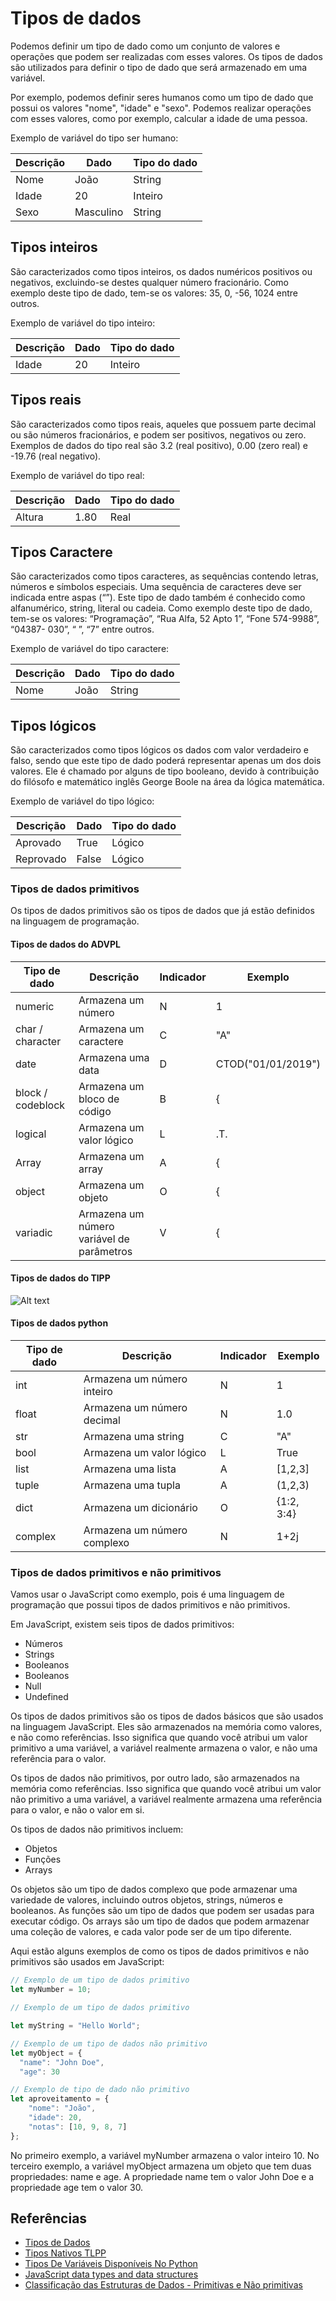 # Tipos de dados

Podemos definir um tipo de dado como um conjunto de valores e operações que podem ser realizadas com esses valores. Os tipos de dados são utilizados para definir o tipo de dado que será armazenado em uma variável.

Por exemplo, podemos definir seres humanos como um tipo de dado que possui os valores "nome", "idade" e "sexo". Podemos realizar operações com esses valores, como por exemplo, calcular a idade de uma pessoa.

Exemplo de variável do tipo ser humano:

| Descrição | Dado | Tipo do dado |
| --- | --- | --- |
| Nome | João | String |
| Idade | 20 | Inteiro |
| Sexo | Masculino | String |

## Tipos inteiros

São caracterizados como tipos inteiros, os dados numéricos positivos ou negativos, excluindo-se destes qualquer número fracionário. Como exemplo deste tipo de dado, tem-se os valores: 35, 0, -56, 1024 entre outros.

Exemplo de variável do tipo inteiro:

| Descrição | Dado | Tipo do dado |
| --- | --- | --- |
| Idade | 20 | Inteiro |

## Tipos reais

São caracterizados como tipos reais, aqueles que possuem parte decimal ou são 
números fracionários, e podem ser positivos, negativos ou zero. Exemplos de 
dados do tipo real são 3.2 (real positivo), 0.00 (zero real) e -19.76 (real negativo).

Exemplo de variável do tipo real:

| Descrição | Dado | Tipo do dado |
| --- | --- | --- |
| Altura | 1.80 | Real |

## Tipos Caractere

São caracterizados como tipos caracteres, as sequências contendo letras, números e símbolos especiais. Uma sequência de caracteres deve ser indicada entre aspas (“”). Este tipo de dado também é conhecido como alfanumérico, string, literal ou cadeia. Como exemplo deste tipo de dado, tem-se os valores: “Programação”, “Rua Alfa, 52 Apto 1”, “Fone 574-9988”, “04387- 
030”, “ ”, “7” entre outros.

Exemplo de variável do tipo caractere:

| Descrição | Dado | Tipo do dado |
| --- | --- | --- |
| Nome | João | String |

## Tipos lógicos

São caracterizados como tipos lógicos os dados com valor verdadeiro e falso, sendo que este tipo de dado poderá representar apenas um dos dois valores. Ele é chamado por alguns de tipo booleano, devido à contribuição do filósofo e matemático inglês George Boole na área da lógica matemática.

Exemplo de variável do tipo lógico:

| Descrição | Dado | Tipo do dado |
| --- | --- | --- |
| Aprovado | True | Lógico |
| Reprovado | False | Lógico |


### Tipos de dados primitivos

Os tipos de dados primitivos são os tipos de dados que já estão definidos na linguagem de programação.

#### Tipos de dados do ADVPL

| Tipo de dado | Descrição | Indicador |Exemplo |
| --- | --- | --- | --- |
| numeric | Armazena um número | N | 1 |
| char / character | Armazena um caractere | C | "A" |
| date | Armazena uma data | D | CTOD("01/01/2019") |
| block / codeblock | Armazena um bloco de código | B | { || ... } |
| logical | Armazena um valor lógico | L | .T. |
| Array | Armazena um array | A | { || ... } |
| object | Armazena um objeto | O | { || ... } |
| variadic | Armazena um número variável de parâmetros | V | { || ... } |


#### Tipos de dados do TlPP

![Alt text](./Imagens/Tipo_Tlpp.png)

#### Tipos de dados python

| Tipo de dado | Descrição | Indicador |Exemplo |
| --- | --- | --- | --- |
| int | Armazena um número inteiro | N | 1 |
| float | Armazena um número decimal | N | 1.0 |
| str | Armazena uma string | C | "A" |
| bool | Armazena um valor lógico | L | True |
| list | Armazena uma lista | A | [1,2,3] |
| tuple | Armazena uma tupla | A | (1,2,3) |
| dict | Armazena um dicionário | O | {1:2, 3:4} |
| complex | Armazena um número complexo | N | 1+2j |


### Tipos de dados primitivos e não primitivos

Vamos usar o JavaScript como exemplo, pois é uma linguagem de programação que possui tipos de dados primitivos e não primitivos.

Em JavaScript, existem seis tipos de dados primitivos:

- Números
- Strings
- Booleanos
- Booleanos
- Null
- Undefined

Os tipos de dados primitivos são os tipos de dados básicos que são usados na linguagem JavaScript. Eles são armazenados na memória como valores, e não como referências. Isso significa que quando você atribui um valor primitivo a uma variável, a variável realmente armazena o valor, e não uma referência para o valor.

Os tipos de dados não primitivos, por outro lado, são armazenados na memória como referências. Isso significa que quando você atribui um valor não primitivo a uma variável, a variável realmente armazena uma referência para o valor, e não o valor em si.

Os tipos de dados não primitivos incluem:

- Objetos
- Funções
- Arrays

Os objetos são um tipo de dados complexo que pode armazenar uma variedade de valores, incluindo outros objetos, strings, números e booleanos. As funções são um tipo de dados que podem ser usadas para executar código. Os arrays são um tipo de dados que podem armazenar uma coleção de valores, e cada valor pode ser de um tipo diferente.

Aqui estão alguns exemplos de como os tipos de dados primitivos e não primitivos são usados em JavaScript:

```JavaScript
// Exemplo de um tipo de dados primitivo
let myNumber = 10;

// Exemplo de um tipo de dados primitivo

let myString = "Hello World";

// Exemplo de um tipo de dados não primitivo
let myObject = {
  "name": "John Doe",
  "age": 30

// Exemplo de tipo de dado não primitivo
let aproveitamento = {
    "nome": "João",
    "idade": 20,
    "notas": [10, 9, 8, 7]
};

```

No primeiro exemplo, a variável myNumber armazena o valor inteiro 10. No terceiro exemplo, a variável myObject armazena um objeto que tem duas propriedades: name e age. A propriedade name tem o valor John Doe e a propriedade age tem o valor 30.

## Referências

- [Tipos de Dados](https://tdn.totvs.com/display/tec/Tipagem+de+Dados#TipagemdeDados-3.TiposdeDados)
- [Tipos Nativos TLPP](https://tdn.totvs.com/display/tec/Tipos+Nativos)
- [Tipos De Variáveis Disponíveis No Python](https://pythonacademy.com.br/blog/tipos-de-variaveis-no-python)
- [JavaScript data types and data structures](https://developer.mozilla.org/en-US/docs/Web/JavaScript/Data_structures)
- [Classificação das Estruturas de Dados - Primitivas e Não primitivas](https://www.youtube.com/watch?v=XDgOANkoS0Q)